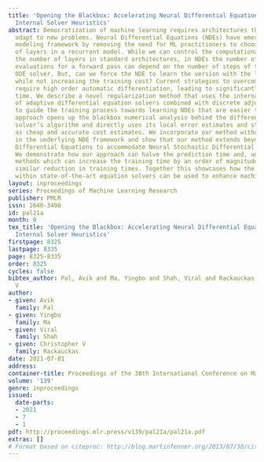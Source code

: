 ```yaml
---
title: 'Opening the Blackbox: Accelerating Neural Differential Equations by Regularizing
  Internal Solver Heuristics'
abstract: Democratization of machine learning requires architectures that automatically
  adapt to new problems. Neural Differential Equations (NDEs) have emerged as a popular
  modeling framework by removing the need for ML practitioners to choose the number
  of layers in a recurrent model. While we can control the computational cost by choosing
  the number of layers in standard architectures, in NDEs the number of neural network
  evaluations for a forward pass can depend on the number of steps of the adaptive
  ODE solver. But, can we force the NDE to learn the version with the least steps
  while not increasing the training cost? Current strategies to overcome slow prediction
  require high order automatic differentiation, leading to significantly higher training
  time. We describe a novel regularization method that uses the internal cost heuristics
  of adaptive differential equation solvers combined with discrete adjoint sensitivities
  to guide the training process towards learning NDEs that are easier to solve. This
  approach opens up the blackbox numerical analysis behind the differential equation
  solver’s algorithm and directly uses its local error estimates and stiffness heuristics
  as cheap and accurate cost estimates. We incorporate our method without any change
  in the underlying NDE framework and show that our method extends beyond Ordinary
  Differential Equations to accommodate Neural Stochastic Differential Equations.
  We demonstrate how our approach can halve the prediction time and, unlike other
  methods which can increase the training time by an order of magnitude, we demonstrate
  similar reduction in training times. Together this showcases how the knowledge embedded
  within state-of-the-art equation solvers can be used to enhance machine learning.
layout: inproceedings
series: Proceedings of Machine Learning Research
publisher: PMLR
issn: 2640-3498
id: pal21a
month: 0
tex_title: 'Opening the Blackbox: Accelerating Neural Differential Equations by Regularizing
  Internal Solver Heuristics'
firstpage: 8325
lastpage: 8335
page: 8325-8335
order: 8325
cycles: false
bibtex_author: Pal, Avik and Ma, Yingbo and Shah, Viral and Rackauckas, Christopher
  V
author:
- given: Avik
  family: Pal
- given: Yingbo
  family: Ma
- given: Viral
  family: Shah
- given: Christopher V
  family: Rackauckas
date: 2021-07-01
address:
container-title: Proceedings of the 38th International Conference on Machine Learning
volume: '139'
genre: inproceedings
issued:
  date-parts:
  - 2021
  - 7
  - 1
pdf: http://proceedings.mlr.press/v139/pal21a/pal21a.pdf
extras: []
# Format based on citeproc: http://blog.martinfenner.org/2013/07/30/citeproc-yaml-for-bibliographies/
---
```

